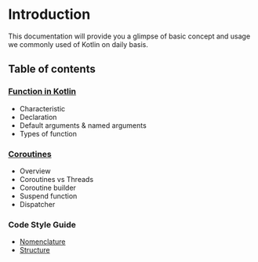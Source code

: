 # Introduction

This documentation will provide you a glimpse of basic concept and usage we commonly used of Kotlin on daily basis.

## Table of contents

### [Function in Kotlin](basics/function.md)
* Characteristic
* Declaration
* Default arguments & named arguments
* Types of function

### [Coroutines](libraries/coroutines.md)
* Overview
* Coroutines vs Threads
* Coroutine builder
* Suspend function
* Dispatcher

### Code Style Guide
* [Nomenclature](conventions/nomenclature.md)
* [Structure](conventions/structure.md)


